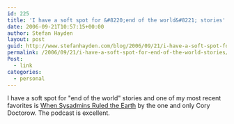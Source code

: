 ```yaml
---
id: 225
title: 'I have a soft spot for &#8220;end of the world&#8221; stories'
date: 2006-09-21T10:57:15+00:00
author: Stefan Hayden
layout: post
guid: http://www.stefanhayden.com/blog/2006/09/21/i-have-a-soft-spot-for-end-of-the-world-stories/
permalink: /2006/09/21/i-have-a-soft-spot-for-end-of-the-world-stories/
Post:
  - link
categories:
  - personal
---
```

<p>I have a soft spot for "end of the world" stories and one of my most recent favorites is <a href="http://craphound.com/?p=1678">When Sysadmins Ruled the Earth</a> by the one and only Cory Doctorow. The podcast is excellent.
</p>
